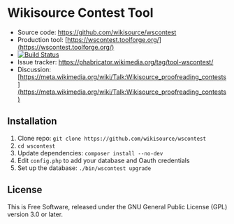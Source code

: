 Wikisource Contest Tool
=======================

* Source code: https://github.com/wikisource/wscontest
* Production tool: [https://wscontest.toolforge.org/](https://wscontest.toolforge.org/)
* [![Build Status](https://travis-ci.org/wikisource/wscontest.svg?branch=master)](https://travis-ci.org/wikisource/wscontest)
* Issue tracker: https://phabricator.wikimedia.org/tag/tool-wscontest/
* Discussion: [https://meta.wikimedia.org/wiki/Talk:Wikisource_proofreading_contests](https://meta.wikimedia.org/wiki/Talk:Wikisource_proofreading_contests)

## Installation

1. Clone repo: `git clone https://github.com/wikisource/wscontest`
2. `cd wscontest`
3. Update dependencies: `composer install --no-dev`
4. Edit `config.php` to add your database and Oauth credentials
5. Set up the database: `./bin/wscontest upgrade`

## License

This is Free Software, released under the GNU General Public License (GPL) version 3.0 or later.
